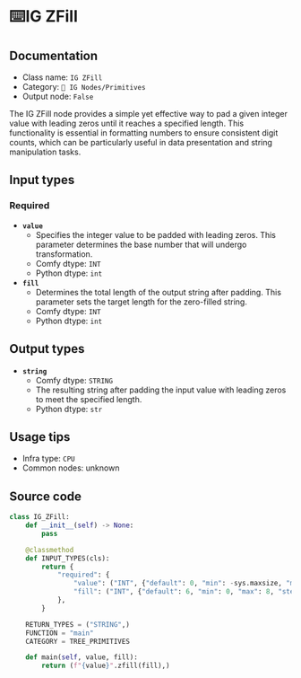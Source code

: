 # ⌨️IG ZFill
## Documentation
- Class name: `IG ZFill`
- Category: `🐓 IG Nodes/Primitives`
- Output node: `False`

The IG ZFill node provides a simple yet effective way to pad a given integer value with leading zeros until it reaches a specified length. This functionality is essential in formatting numbers to ensure consistent digit counts, which can be particularly useful in data presentation and string manipulation tasks.
## Input types
### Required
- **`value`**
    - Specifies the integer value to be padded with leading zeros. This parameter determines the base number that will undergo transformation.
    - Comfy dtype: `INT`
    - Python dtype: `int`
- **`fill`**
    - Determines the total length of the output string after padding. This parameter sets the target length for the zero-filled string.
    - Comfy dtype: `INT`
    - Python dtype: `int`
## Output types
- **`string`**
    - Comfy dtype: `STRING`
    - The resulting string after padding the input value with leading zeros to meet the specified length.
    - Python dtype: `str`
## Usage tips
- Infra type: `CPU`
- Common nodes: unknown


## Source code
```python
class IG_ZFill:
    def __init__(self) -> None:
        pass

    @classmethod
    def INPUT_TYPES(cls):
        return {
            "required": {
                "value": ("INT", {"default": 0, "min": -sys.maxsize, "max": sys.maxsize, "step": 1}),
                "fill": ("INT", {"default": 6, "min": 0, "max": 8, "step": 1}),
            },
        }

    RETURN_TYPES = ("STRING",)
    FUNCTION = "main"
    CATEGORY = TREE_PRIMITIVES

    def main(self, value, fill):
        return (f"{value}".zfill(fill),)

```
